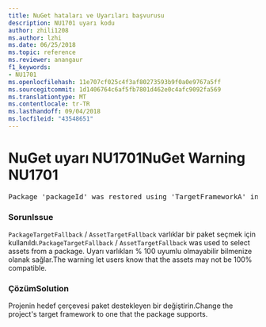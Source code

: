 ```yaml
---
title: NuGet hataları ve Uyarıları başvurusu
description: NU1701 uyarı kodu
author: zhili1208
ms.author: lzhi
ms.date: 06/25/2018
ms.topic: reference
ms.reviewer: anangaur
f1_keywords:
- NU1701
ms.openlocfilehash: 11e707cf025c4f3af80273593b9f0a0e9767a5ff
ms.sourcegitcommit: 1d1406764c6af5fb7801d462e0c4afc9092fa569
ms.translationtype: MT
ms.contentlocale: tr-TR
ms.lasthandoff: 09/04/2018
ms.locfileid: "43548651"
---
```

# <a name="nuget-warning-nu1701"></a><span data-ttu-id="496b6-103">NuGet uyarı NU1701</span><span class="sxs-lookup"><span data-stu-id="496b6-103">NuGet Warning NU1701</span></span>

<pre>Package 'packageId' was restored using 'TargetFrameworkA' instead the project target framework 'TargetFrameworkB'. This package may not be fully compatible with your project.</pre>

### <a name="issue"></a><span data-ttu-id="496b6-104">Sorun</span><span class="sxs-lookup"><span data-stu-id="496b6-104">Issue</span></span>
<span data-ttu-id="496b6-105">`PackageTargetFallback` / `AssetTargetFallback` varlıklar bir paket seçmek için kullanıldı.</span><span class="sxs-lookup"><span data-stu-id="496b6-105">`PackageTargetFallback` / `AssetTargetFallback` was used to select assets from a package.</span></span> <span data-ttu-id="496b6-106">Uyarı varlıkları % 100 uyumlu olmayabilir bilmenize olanak sağlar.</span><span class="sxs-lookup"><span data-stu-id="496b6-106">The warning let users know that the assets may not be 100% compatible.</span></span>

### <a name="solution"></a><span data-ttu-id="496b6-107">Çözüm</span><span class="sxs-lookup"><span data-stu-id="496b6-107">Solution</span></span>
<span data-ttu-id="496b6-108">Projenin hedef çerçevesi paket destekleyen bir değiştirin.</span><span class="sxs-lookup"><span data-stu-id="496b6-108">Change the project's target framework to one that the package supports.</span></span>